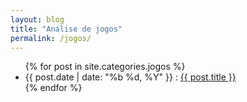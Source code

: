 ```yaml
---
layout: blog
title: "Análise de jogos"
permalink: /jogos/
---
```


<ul class="posts">
    {% for post in site.categories.jogos %}
        <li>
            <span class="post-date">{{ post.date | date: "%b %d, %Y" }}</span>
            :
            <a class="post-link" href="{{ post.url }}">{{ post.title }}</a>
        </li>
    {% endfor %}
</ul>
